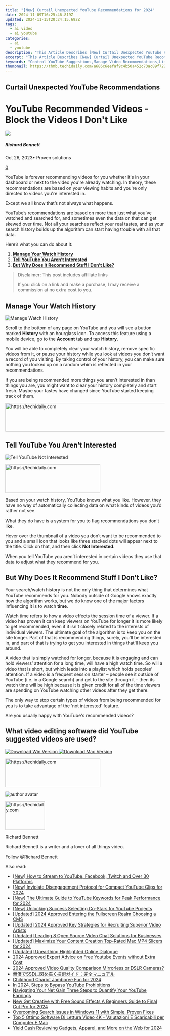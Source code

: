 ```yaml
---
title: "[New] Curtail Unexpected YouTube Recommendations for 2024"
date: 2024-11-09T16:25:46.819Z
updated: 2024-11-15T20:24:15.692Z
tags:
  - ai video
  - ai youtube
categories:
  - ai
  - youtube
description: "This Article Describes [New] Curtail Unexpected YouTube Recommendations for 2024"
excerpt: "This Article Describes [New] Curtail Unexpected YouTube Recommendations for 2024"
keywords: "Control YouTube Suggestions,Manage Video Recommendations,Limit Unpredicted YouTube Ads,Restrict Surprise YouTube Videos,Curb Unexpected YouTube Feeds,Reduce Random YouTube Promotions,Decrease Unrequested YouTube Content"
thumbnail: https://thmb.techidaily.com/a686c6eefaf9c4b50a452c73ac89f7229b66217691cf20f6f81f6b08cd386aeb.jpg
---
```


## Curtail Unexpected YouTube Recommendations

# YouTube Recommended Videos - Block the Videos I Don't Like

![](https://images.wondershare.com/filmora/article-images/richard-bennett.jpg)

##### Richard Bennett

 Oct 26, 2023• Proven solutions

[0](#commentsBoxSeoTemplate)

YouTube is forever recommending videos for you whether it's in your dashboard or next to the video you're already watching. In theory, these recommendations are based on your viewing habits and you're only directed to videos you're interested in.

Except we all know that’s not always what happens.

YouTube’s recommendations are based on more than just what you’ve watched and searched for, and sometimes even the data on that can get skewed over time. Not all your searches reflect your real tastes, and as your search history builds up the algorithm can start having trouble with all that data.

Here’s what you can do about it:

1. [**Manage Your Watch History**](#manage)
2. [**Tell YouTube You Aren’t Interested**](#notinterested)
3. [**But Why Does It Recommend Stuff I Don’t Like?**](#butwhy)

>  Disclaimer: This post includes affiliate links
>
>  If you click on a link and make a purchase, I may receive a commission at no extra cost to you.
>

## Manage Your Watch History

![Manage Watch History](https://images.wondershare.com/filmora/article-images/manage-watch-history.jpg)

Scroll to the bottom of any page on YouTube and you will see a button marked **History** with an hourglass icon. To access this feature using a mobile device, go to the **Account** tab and tap **History**.

You will be able to completely clear your watch history, remove specific videos from it, or pause your history while you look at videos you don’t want a record of you visiting. By taking control of your history, you can make sure nothing you looked up on a random whim is reflected in your recommendations.

If you are being recommended more things you aren’t interested in than things you are, you might want to clear your history completely and start fresh. Maybe your tastes have changed since YouTube started keeping track of them.

<!-- affiliate ads begin -->
<a href="https://appsumo.8odi.net/c/5597632/2043855/7443" target="_top" id="2043855">
  <img src="//a.impactradius-go.com/display-ad/7443-2043855" border="0" alt="https://techidaily.com" width="728" height="90"/>
</a>
<img height="0" width="0" src="https://appsumo.8odi.net/i/5597632/2043855/7443" style="position:absolute;visibility:hidden;" border="0" />
<!-- affiliate ads end -->

## Tell YouTube You Aren’t Interested

![Tell YouTube Not Interested](https://images.wondershare.com/filmora/article-images/tell-youtube-not-interested.jpg)

<!-- affiliate ads begin -->
<a href="https://aligracehair.sjv.io/c/5597632/2135355/19272" target="_top" id="2135355">
  <img src="//a.impactradius-go.com/display-ad/19272-2135355" border="0" alt="https://techidaily.com" width="300" height="90"/>
</a>
<img height="0" width="0" src="https://aligracehair.sjv.io/i/5597632/2135355/19272" style="position:absolute;visibility:hidden;" border="0" />
<!-- affiliate ads end -->

Based on your watch history, YouTube knows what you like. However, they have no way of automatically collecting data on what kinds of videos you’d rather not see.

What they do have is a system for you to flag recommendations you don’t like.

Hover over the thumbnail of a video you don’t want to be recommended to you and a small icon that looks like three stacked dots will appear next to the title. Click on that, and then click **Not Interested**.

When you tell YouTube you aren’t interested in certain videos they use that data to adjust what they recommend for you.

## But Why Does It Recommend Stuff I Don’t Like?

Your search/watch history is not the only thing that determines what YouTube recommends for you. Nobody outside of Google knows exactly how the algorithm works, but we do know one of the major factors influencing it is to watch **time**.

Watch time refers to how a video effects the session time of a viewer. If a video has proven it can keep viewers on YouTube for longer it is more likely to get recommended, even if it isn't closely related to the interests of individual viewers. The ultimate goal of the algorithm is to keep you on the site longer. Part of that is recommending things, surely, you'll be interested in, and part of that is trying to get you interested in things that'll keep you around.

  A video that is simply watched for longer, because it is engaging and can hold viewers’ attention for a long time, will have a high watch time. So will a video that is short, but which leads into a playlist which holds peoples’ attention. If a video is a frequent session starter – people see it outside of YouTube (i.e. in a Google search) and get to the site through it – then its watch time will be high because it is given credit for all of the time viewers are spending on YouTube watching other videos after they get there.

The only way to stop certain types of videos from being recommended for you is to take advantage of the ‘not interested’ feature.

 Are you usually happy with YouTube's recommended videos?

## What video editing software did YouTube suggested videos are used?

[![Download Win Version](https://images.wondershare.com/filmora/guide/download-btn-win.jpg) ](https://tools.techidaily.com/wondershare/filmora/download/) [![Download Mac Version](https://images.wondershare.com/filmora/guide/download-btn-mac.jpg) ](https://tools.techidaily.com/wondershare/filmora/download/)

<!-- affiliate ads begin -->
<a href="https://aligracehair.sjv.io/c/5597632/1948932/19272" target="_top" id="1948932">
  <img src="//a.impactradius-go.com/display-ad/19272-1948932" border="0" alt="https://techidaily.com" width="300" height="90"/>
</a>
<img height="0" width="0" src="https://aligracehair.sjv.io/i/5597632/1948932/19272" style="position:absolute;visibility:hidden;" border="0" />
<!-- affiliate ads end -->

![author avatar](https://images.wondershare.com/filmora/article-images/richard-bennett.jpg)

<!-- affiliate ads begin -->
<a href="https://aligracehair.sjv.io/c/5597632/2135365/19272" target="_top" id="2135365">
  <img src="//a.impactradius-go.com/display-ad/19272-2135365" border="0" alt="https://techidaily.com" width="125" height="90"/>
</a>
<img height="0" width="0" src="https://aligracehair.sjv.io/i/5597632/2135365/19272" style="position:absolute;visibility:hidden;" border="0" />
<!-- affiliate ads end -->

Richard Bennett

Richard Bennett is a writer and a lover of all things video.

Follow @Richard Bennett

<ins class="adsbygoogle"
     style="display:block"
     data-ad-format="autorelaxed"
     data-ad-client="ca-pub-7571918770474297"
     data-ad-slot="1223367746"></ins>

<ins class="adsbygoogle"
     style="display:block"
     data-ad-client="ca-pub-7571918770474297"
     data-ad-slot="8358498916"
     data-ad-format="auto"
     data-full-width-responsive="true"></ins>

<span class="atpl-alsoreadstyle">Also read:</span>
<div><ul>
<li><a href="https://youtube-webster.techidaily.com/ow-to-stream-to-youtube-facebook-twitch-and-over-30-platforms/"><u>[New] How to Stream to YouTube, Facebook, Twitch and Over 30 Platforms</u></a></li>
<li><a href="https://youtube-webster.techidaily.com/nviolate-disengagement-protocol-for-compact-youtube-clips-for-2024/"><u>[New] Inviolate Disengagement Protocol for Compact YouTube Clips for 2024</u></a></li>
<li><a href="https://youtube-webster.techidaily.com/he-ultimate-guide-to-youtube-keywords-for-peak-performance-for-2024/"><u>[New] The Ultimate Guide to YouTube Keywords for Peak Performance for 2024</u></a></li>
<li><a href="https://youtube-sure.techidaily.com/nlocking-success-selecting-co-stars-for-youtube-projects/"><u>[New] Unlocking Success Selecting Co-Stars for YouTube Projects</u></a></li>
<li><a href="https://youtube-webster.techidaily.com/ed-2024-approved-entering-the-fullscreen-realm-choosing-a-cms/"><u>[Updated] 2024 Approved Entering the Fullscreen Realm Choosing a CMS</u></a></li>
<li><a href="https://fox-hovers.techidaily.com/updated-2024-approved-key-strategies-for-recruiting-superior-video-artists/"><u>[Updated] 2024 Approved Key Strategies for Recruiting Superior Video Artists</u></a></li>
<li><a href="https://digital-screen-recording.techidaily.com/updated-leading-8-open-source-video-chat-solutions-for-businesses/"><u>[Updated] Leading 8 Open Source Video Chat Solutions for Businesses</u></a></li>
<li><a href="https://youtube-webster.techidaily.com/ed-maximize-your-content-creation-top-rated-mac-mp4-slicers-for-2024/"><u>[Updated] Maximize Your Content Creation Top-Rated Mac MP4 Slicers for 2024</u></a></li>
<li><a href="https://youtube-webster.techidaily.com/ed-unearthing-highlighted-online-dialogue/"><u>[Updated] Unearthing Highlighted Online Dialogue</u></a></li>
<li><a href="https://youtube-webster.techidaily.com/approved-expert-advice-on-free-youtube-events-without-extra-cost/"><u>2024 Approved Expert Advice on Free Youtube Events without Extra Cost</u></a></li>
<li><a href="https://youtube-webster.techidaily.com/approved-video-quality-comparison-mirrorless-or-dslr-cameras/"><u>2024 Approved Video Quality Comparison Mirrorless or DSLR Cameras?</u></a></li>
<li><a href="https://discover-awesome.techidaily.com/1728505093118-ssd/"><u>無償でSSDに図を描く技術ガイド：完全マニュアル</u></a></li>
<li><a href="https://screen-capture.techidaily.com/childhood-chariot-jamboree-fun-for-2024/"><u>Childhood Chariot Jamboree Fun for 2024</u></a></li>
<li><a href="https://youtube-webster.techidaily.com/24-steps-to-bypass-youtube-prohibitions/"><u>In 2024, Steps to Bypass YouTube Prohibitions</u></a></li>
<li><a href="https://youtube-data.techidaily.com/ating-your-net-gain-three-steps-to-quantify-your-youtube-earnings/"><u>Navigating Your Net Gain Three Steps to Quantify Your YouTube Earnings</u></a></li>
<li><a href="https://smart-video-creator.techidaily.com/new-get-creative-with-free-sound-effects-a-beginners-guide-to-final-cut-pro-for-2024/"><u>New Get Creative with Free Sound Effects A Beginners Guide to Final Cut Pro for 2024</u></a></li>
<li><a href="https://technical-tips.techidaily.com/overcoming-search-issues-in-windows-11-with-simple-proven-fixes/"><u>Overcoming Search Issues in Windows 11 with Simple, Proven Fixes</u></a></li>
<li><a href="https://some-guidance.techidaily.com/top-5-ottimo-software-di-lettura-video-4k-valutazioni-e-scaricabili-per-computer-e-mac/"><u>Top 5 Ottimo Software Di Lettura Video 4K - Valutazioni E Scaricabili per Computer E Mac</u></a></li>
<li><a href="https://youtube-tips.techidaily.com/-cash-reviewing-gadgets-apparel-and-more-on-the-web-for-2024/"><u>Yield Cash Reviewing Gadgets, Apparel, and More on the Web for 2024</u></a></li>
</ul></div>


